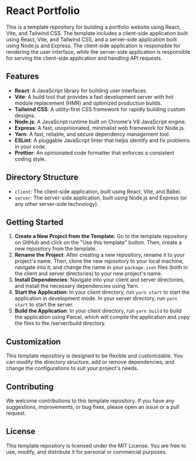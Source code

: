 # React Portfolio

This is a template repository for building a portfolio website using React, Vite, and Tailwind CSS. The template includes a client-side application built using React, Vite, and Tailwind CSS, and a server-side application built using Node.js and Express. The client-side application is responsible for rendering the user interface, while the server-side application is responsible for serving the client-side application and handling API requests.

## Features

- **React**: A JavaScript library for building user interfaces.
- **Vite**: A build tool that provides a fast development server with hot module replacement (HMR) and optimized production builds.
- **Tailwind CSS**: A utility-first CSS framework for rapidly building custom designs.
- **Node.js**: A JavaScript runtime built on Chrome's V8 JavaScript engine.
- **Express**: A fast, unopinionated, minimalist web framework for Node.js.
- **Yarn**: A fast, reliable, and secure dependency management tool.
- **ESLint**: A pluggable JavaScript linter that helps identify and fix problems in your code.
- **Prettier**: An opinionated code formatter that enforces a consistent coding style.

## Directory Structure

- `client`: The client-side application, built using React, Vite, and Babel.
- `server`: The server-side application, built using Node.js and Express (or any other server-side technology).

## Getting Started

1. **Create a New Project from the Template**: Go to the template repository on GitHub and click on the "Use this template" button. Then, create a new repository from the template.
2. **Rename the Project**: After creating a new repository, rename it to your project's name. Then, clone the new repository to your local machine, navigate into it, and change the name in your `package.json` files (both in the client and server directories) to your new project's name.
3. **Install Dependencies**: Navigate into your client and server directories, and install the necessary dependencies using Yarn.
4. **Start the Application**: In your client directory, run `yarn start` to start the application in development mode. In your server directory, run `yarn start` to start the server.
5. **Build the Application**: In your client directory, run `yarn build` to build the application using Parcel, which will compile the application and copy the files to the /server/build directory.

## Customization

This template repository is designed to be flexible and customizable. You can modify the directory structure, add or remove dependencies, and change the configurations to suit your project's needs.

## Contributing

We welcome contributions to this template repository. If you have any suggestions, improvements, or bug fixes, please open an issue or a pull request.

## License

This template repository is licensed under the MIT License. You are free to use, modify, and distribute it for personal or commercial purposes.
